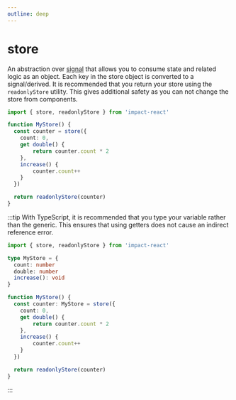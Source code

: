```yaml
---
outline: deep
---
```


# store

An abstraction over [signal](./signal.md) that allows you to consume state and related logic as an object. Each key in the store object is converted to a signal/derived. It is recommended that you return your store using the `readonlyStore` utility. This gives additional safety as you can not change the store from components.

```ts
import { store, readonlyStore } from 'impact-react'

function MyStore() {
  const counter = store({
    count: 0,
    get double() {
        return counter.count * 2
    },
    increase() {
        counter.count++
    }
  })

  return readonlyStore(counter)
}
```

:::tip
With TypeScript, it is recommended that you type your variable rather than the generic. This ensures that using getters does not cause an indirect reference error.

```ts
import { store, readonlyStore } from 'impact-react'

type MyStore = {
  count: number
  double: number
  increase(): void
}

function MyStore() {
  const counter: MyStore = store({
    count: 0,
    get double() {
        return counter.count * 2
    },
    increase() {
        counter.count++
    }
  })

  return readonlyStore(counter)
}
```
:::